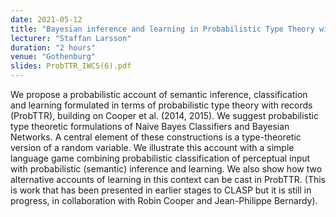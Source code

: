```yaml
---
date: 2021-05-12
title: "Bayesian inference and learning in Probabilistic Type Theory with Records"
lecturer: "Staffan Larsson"
duration: "2 hours"
venue: "Gothenburg"
slides: ProbTTR_IWCS(6).pdf 
---
```

We propose a probabilistic account of semantic inference, classification and learning formulated in terms of probabilistic type theory with records (ProbTTR), building on Cooper et al. (2014, 2015). We suggest probabilistic type theoretic formulations of Naive Bayes Classifiers and Bayesian Networks. A central element of these constructions is a type-theoretic version of a random variable. We illustrate this account with a simple language game combining probabilistic classification of perceptual input with probabilistic (semantic) inference and learning. We also show how two alternative accounts of learning in this context can be cast in ProbTTR. (This is work that has been presented in earlier stages to CLASP but it is still in progress, in collaboration with Robin Cooper and Jean-Philippe Bernardy).
